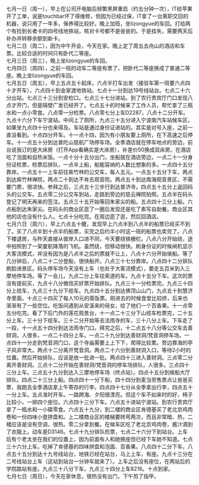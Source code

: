 七月一日（周一），早上在公司开电脑后频繁黑屏重启（约五分钟一次），IT给苹果开了工单，说是touchbar坏了得维修，但因为已经过保，IT拿了一台离职交回的机器，说只用了一年多，保养得比较好。晚上加班，坐lizongyue的车回。打给两个有捡到长者卡的四号线地铁站，核对卡号都不是爸爸的。于是挂失，需要两天后补办并转移余额到新卡。</br>
七月二日（周二），因为中午开会，今天在家。晚上定了周五去舟山的酒店和车票。比较合适的时间只有卧代二等座。</br>
七月三日（周三），晚上坐lizongyue的车回。</br>
七月四日（周四），之前一班的动车二等座有票了，把卧代二等座换成了普通二等座。晚上坐lizongyue的车回。</br>
七月五日（周五），早上五点五十起床，六点半打车出发（接驳车第一班要六点四十才开车），六点四十到金家渡地铁站。七点十一分到达19号线站台。七点二十六分出站。七点三十三分到安检口。七点三十七分进站。到了农行贵宾厅门口发现八点才开门，但是隔壁广发已经开了。七点五十的时候来了工作人员，帮忙拿了三瓶水和一点小零食。八点零一分检票。八点零七分上车D2287，八点十二分开车。九点十六分下车宁波站。中间上了厕所，九点三十五分进入宁波南汽车站候车区，如果坐九点四十分也来得及。车站是通过身份证进站的。其实是对号入座，之前一直没看到。十点四分开车。十一点十四，因为有小朋友要上厕所，在下高速之后停车。十一点五十分到达普陀山慈航广场停车场。全季酒店就在停车地点的旁边，前台说我订的是大床房（打开App看确实是大床房），补差价50换成双床房。在酒店吃了泡面和自热米饭。一点十分十五分出门，坐船就在酒店旁边，一点二十一分身份证检票，检票后排队，一点半上船，船能容纳的人数比想象的多。一点四十五分靠岸。一点五十一上车前往紫竹林的公交车，每人五元。一点五十五分下车，两点到达紫竹林禅院，两点二十到达不肯去观音院。两点五十到达南海观音景区，不需要门票，很凉快。参拜之后，三点五十三步行到达普济寺。四点五十五分上返回码头的公交车。五点零二分公交车到站，走路到旁边的慈云禅院拍照。五点半在码头登记了明天再来的签注。五点三十五开始等回朱家尖的船。五点四十三分上船。六点船到达朱家尖。在码头的商业区逛了一圈后发现还是吃了素写自助餐。商业区其他的店也没有什么人。七点十分吃完。在周边逛了逛，然后回酒店。</br>
七月六日（周六），早上六点五十醒，发现早上六点半到八点半的船票已经买不到了。买了八点半到十点半的船票，买完之后约半小时这一班的船票也卖完了。八点下楼退房，与昨天直接从彼岸入口进不同，今天要绕铁栅栏。八点八分开始绕，途中拍照到了一架厦航降落的飞机。虽然绕，但移动很快。刷身份证的时候闸机显示大客流模式，并没有因为是八点半之后的票就不让上，八点十六分开始侯船。等了几分钟后，八点二十二分登船，很快船开。八点三十七分靠岸。八点四十二分排队刷脸进景区。码头停车场今天没有上车（也处于大客流模式），要走五百米到入三摩地停车场。等了一会儿，九点二分上车往索道的车。九点十五分下车。这次的票没有提前买，九点十八分微信买好票开始排队。九点三十一分检票完。九点三十四分上缆车，九点三十九分下缆车。九点四十五分到达佛顶山山门，九点五十到慧济寺里面。十点三十四买了每人10元的斋饭票。刚进去的时候食堂比较挤，后来也渐渐有了一些空位。吃饭间遇到从安溪来的母女，给了他们一个百香果。十一点零五分吃完。看了下后门外的莲花观景台，十一点二十三分下山缆车检票完，二十五分上车。三十分下缆车。三十二分开始等去法雨寺的车，三十八分上车。下车走了一段，十一点五十四分到达法雨寺门口。拜完之后，十二点五十八分等公交车去善财洞，人很多。一点二十四分上车。一点二十九分到达善财洞/梵音洞停车场。一点四十一分走到梵音洞门口，这个寺庙需要上上下下，爬得比较累。旁边靠海的亭子风非常大。两点十二分离开梵音洞。两点二十六分到善财洞入口，等待2小时的位置。然后开始排队，应该是放一批进一批。两点四十三进入善财洞。三点零二分离开善财洞。三点十二分开始在善财洞/梵音洞的停车场排队，人很多。三点四十三分上车。三点五十九分到达入三摩地停车场（终点站）。四点十五分到侯船大厅排队。四点二十三分上船。四点四十一分下船，四十四分到麦当劳售票点让爸爸买票，我跑去全季酒店拿上午寄存的行李。四点四十七分从全季拿出行李，四点五十一分上车。五点准时开车。一路跨海、夕阳很漂亮。但这个车不如来时的好，椅子比较小，一排四个座位。六点四十三分下车。六点五十进站宁波站。到农行贵宾厅拿了一瓶水和一小碟零食。六点五十九分，到二楼的商业区肯德基买了老北京鸡肉卷和一份四味小食拼盘和。上二楼商业区的楼梯要转弯两次，而且非常暗、热，二楼应该是没有空调，很热。零二分拿到餐。在候车区吃了老北京鸡肉卷，酱汁滴到了衣服上。动车是D3146。七点十九分排队检票，七点二十六分下到站台。上车后有个老太坐在我们的位置上，因为前面有人和她换座但已经下车她不知道。七点三十六分上车。吃掉了肯德基的四味拼盘和泡面、百香果。八点四十二分下车，八点五十五分到达十九号线站台，地铁已经在站台，马上上车，有座。九点十三分在二号线站台上车（这站到站台一分钟车就来了）。上车之后没有座位，在两站后的学院路站有座。九点三十八分下车，九点三十四分上车8216。十点到家。</br>
七月七日（周日），今天在家休息，很热没有出门，下午剪了指甲。</br>

